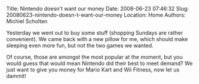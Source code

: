 Title: Nintendo doesn't want our money
Date: 2008-06-23 07:46:32
Slug: 20080623-nintendo-doesn-t-want-our-money
Location: Home
Authors: Michiel Scholten

<p>Yesterday we went out to buy some stuff (shopping Sundays are rather convenient). We came back with a new pillow for me, which should make sleeping even more fun, but not the two games we wanted.</p>
<p>Of course, those are amongst the most popular at the moment, but you would guess that would mean Nintendo did their best to meet demand? We just want to give you money for Mario Kart and Wii Fitness, now let us dammit!</p>